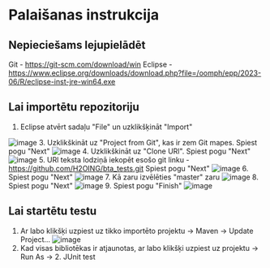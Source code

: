 # Palaišanas instrukcija
## Nepieciešams lejupielādēt
Git - https://git-scm.com/download/win
Eclipse - https://www.eclipse.org/downloads/download.php?file=/oomph/epp/2023-06/R/eclipse-inst-jre-win64.exe

## Lai importētu repozitoriju
1. Eclipse atvērt sadaļu "File" un uzklikšķināt "Import"
   
![image](https://github.com/H2OING/bta_tests/assets/89420403/53f68960-6ddf-47ac-97b4-a02d0d180402)
3. Uzklikškināt uz "Project from Git", kas ir zem Git mapes. Spiest pogu "Next"
![image](https://github.com/H2OING/bta_tests/assets/89420403/5865d2e1-d1b2-4142-b9a0-5107b8d083b0)
4. Uzklikškināt uz "Clone URl". Spiest pogu "Next"
![image](https://github.com/H2OING/bta_tests/assets/89420403/cd85b878-fdbe-40b3-8125-aabb25c66aaa)
5. URl teksta lodziņā iekopēt esošo git linku - https://github.com/H2OING/bta_tests.git
Spiest pogu "Next"
![image](https://github.com/H2OING/bta_tests/assets/89420403/aae490ea-6e4b-4213-add5-6d8083c38034)
6. Spiest pogu "Next"
![image](https://github.com/H2OING/bta_tests/assets/89420403/ec27dd75-bfd9-4cde-8361-5c8fa16749d9)
7. Kā zaru izvēlēties "master" zaru
![image](https://github.com/H2OING/bta_tests/assets/89420403/bf87ef9a-8bf6-4c06-b355-69432e98f9b0)
8. Spiest pogu "Next"
![image](https://github.com/H2OING/bta_tests/assets/89420403/d4c3999c-f837-4893-ac81-c6160551df44)
9. Spiest pogu "Finish"
![image](https://github.com/H2OING/bta_tests/assets/89420403/daf88305-1591-4f89-b192-eea06fd2f8c3)

## Lai startētu testu
1. Ar labo klikšķi uzpiest uz tikko importēto projektu -> Maven -> Update Project...
![image](https://github.com/H2OING/bta_tests/assets/89420403/79a05fea-cc35-4d3b-9923-0508da0e9b3c)
2. Kad visas bibliotēkas ir atjaunotas, ar labo klikšķi uzpiest uz projektu -> Run As -> 2. JUnit test
